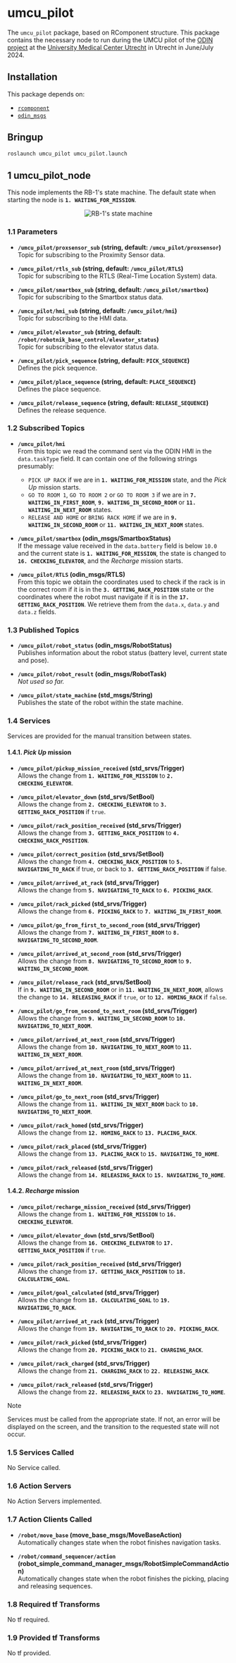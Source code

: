 # umcu_pilot

The `umcu_pilot` package, based on RComponent structure. This package contains the necessary node to run during the UMCU pilot of the [ODIN project](https://odin-smarthospitals.eu/) at the [University Medical Center Utrecht](https://www.umcutrecht.nl/en) in Utrecht in June/July 2024.

## Installation

This package depends on:
- [`rcomponent`](https://github.com/RobotnikAutomation/rcomponent)
- [`odin_msgs`](https://github.com/RobotnikAutomation/odin_msgs)

## Bringup

```sh
roslaunch umcu_pilot umcu_pilot.launch
```

## 1 umcu_pilot_node

This node implements the RB-1's state machine. The default state when starting the node is **`1. WAITING_FOR_MISSION`**.

<p align="center">
  <img src="docs/diagrams/umcu_pilot.drawio.svg" alt="RB-1's state machine" />
</p>

### 1.1 Parameters

* **`/umcu_pilot/proxsensor_sub` (string, default: `/umcu_pilot/proxsensor`)**\
  Topic for subscribing to the Proximity Sensor data.

* **`/umcu_pilot/rtls_sub` (string, default: `/umcu_pilot/RTLS`)**\
  Topic for subscribing to the RTLS (Real-Time Location System) data.

* **`/umcu_pilot/smartbox_sub` (string, default: `/umcu_pilot/smartbox`)**\
  Topic for subscribing to the Smartbox status data.

* **`/umcu_pilot/hmi_sub` (string, default: `/umcu_pilot/hmi`)**\
  Topic for subscribing to the HMI data.

* **`/umcu_pilot/elevator_sub` (string, default: `/robot/robotnik_base_control/elevator_status`)**\
  Topic for subscribing to the elevator status data.

* **`/umcu_pilot/pick_sequence` (string, default: `PICK_SEQUENCE`)**\
  Defines the pick sequence.

* **`/umcu_pilot/place_sequence` (string, default: `PLACE_SEQUENCE`)**\
  Defines the place sequence.

* **`/umcu_pilot/release_sequence` (string, default: `RELEASE_SEQUENCE`)**\
  Defines the release sequence.
   
### 1.2 Subscribed Topics

* **`/umcu_pilot/hmi`**\
  From this topic we read the command sent via the ODIN HMI in the `data.taskType` field. It can contain one of the following strings presumably:
  * `PICK UP RACK` if we are in **`1. WAITING_FOR_MISSION`** state, and the _Pick Up_ mission starts.
  * `GO TO ROOM 1`, `GO TO ROOM 2` or `GO TO ROOM 3` if we are in **`7. WAITING_IN_FIRST_ROOM`**, **`9. WAITING_IN_SECOND_ROOM`** or **`11. WAITING_IN_NEXT_ROOM`** states.
  * `RELEASE AND HOME` or `BRING RACK HOME` if we are in **`9. WAITING_IN_SECOND_ROOM`** or **`11. WAITING_IN_NEXT_ROOM`** states.

* **`/umcu_pilot/smartbox` (odin_msgs/SmartboxStatus)**\
  If the message value received in the `data.battery` field is below `10.0` and the current state is **`1. WAITING_FOR_MISSION`**, the state is changed to **`16. CHECKING_ELEVATOR`**, and the _Recharge_ mission starts.

* **`/umcu_pilot/RTLS` (odin_msgs/RTLS)**\
  From this topic we obtain the coordinates used to check if the rack is in the correct room if it is in the **`3. GETTING_RACK_POSITION`** state or the coordinates where the robot must navigate if it is in the **`17. GETTING_RACK_POSITION`**. We retrieve them from the `data.x`, `data.y` and `data.z` fields.

### 1.3 Published Topics

* **`/umcu_pilot/robot_status` (odin_msgs/RobotStatus)**\
  Publishes information about the robot status (battery level, current state and pose).

* **`/umcu_pilot/robot_result` (odin_msgs/RobotTask)**\
  _Not used so far._

* **`/umcu_pilot/state_machine` (std_msgs/String)**\
  Publishes the state of the robot within the state machine.

### 1.4 Services

Services are provided for the manual transition between states.

#### 1.4.1. _Pick Up_ mission
* **`/umcu_pilot/pickup_mission_received` (std_srvs/Trigger)**\
  Allows the change from **`1. WAITING_FOR_MISSION`** to **`2. CHECKING_ELEVATOR`**.

* **`/umcu_pilot/elevator_down` (std_srvs/SetBool)**\
  Allows the change from **`2. CHECKING_ELEVATOR`** to **`3. GETTING_RACK_POSITION`** if `true`.

* **`/umcu_pilot/rack_position_received` (std_srvs/Trigger)**\
  Allows the change from **`3. GETTING_RACK_POSITION`** to **`4. CHECKING_RACK_POSITION`**.

* **`/umcu_pilot/correct_position` (std_srvs/SetBool)**\
  Allows the change from **`4. CHECKING_RACK_POSITION`** to **`5. NAVIGATING_TO_RACK`** if true, or back to **`3. GETTING_RACK_POSITION`** if false.

* **`/umcu_pilot/arrived_at_rack` (std_srvs/Trigger)**\
  Allows the change from **`5. NAVIGATING_TO_RACK`** to **`6. PICKING_RACK`**.

* **`/umcu_pilot/rack_picked` (std_srvs/Trigger)**\
  Allows the change from **`6. PICKING_RACK`** to **`7. WAITING_IN_FIRST_ROOM`**.

* **`/umcu_pilot/go_from_first_to_second_room` (std_srvs/Trigger)**\
  Allows the change from **`7. WAITING_IN_FIRST_ROOM`** to **`8. NAVIGATING_TO_SECOND_ROOM`**.

* **`/umcu_pilot/arrived_at_second_room` (std_srvs/Trigger)**\
  Allows the change from **`8. NAVIGATING_TO_SECOND_ROOM`** to **`9. WAITING_IN_SECOND_ROOM`**.

* **`/umcu_pilot/release_rack` (std_srvs/SetBool)**\
  If in **`9. WAITING_IN_SECOND_ROOM`** or in **`11. WAITING_IN_NEXT_ROOM`**, allows the change to **`14. RELEASING_RACK`** if `true`, or to **`12. HOMING_RACK`** if `false`.

* **`/umcu_pilot/go_from_second_to_next_room` (std_srvs/Trigger)**\
  Allows the change from **`9. WAITING_IN_SECOND_ROOM`** to **`10. NAVIGATING_TO_NEXT_ROOM`**.

* **`/umcu_pilot/arrived_at_next_room` (std_srvs/Trigger)**\
  Allows the change from **`10. NAVIGATING_TO_NEXT_ROOM`** to **`11. WAITING_IN_NEXT_ROOM`**.

* **`/umcu_pilot/arrived_at_next_room` (std_srvs/Trigger)**\
  Allows the change from **`10. NAVIGATING_TO_NEXT_ROOM`** to **`11. WAITING_IN_NEXT_ROOM`**.

* **`/umcu_pilot/go_to_next_room` (std_srvs/Trigger)**\
  Allows the change from **`11. WAITING_IN_NEXT_ROOM`** back to **`10. NAVIGATING_TO_NEXT_ROOM`**.

* **`/umcu_pilot/rack_homed` (std_srvs/Trigger)**\
  Allows the change from **`12. HOMING_RACK`** to **`13. PLACING_RACK`**.

* **`/umcu_pilot/rack_placed` (std_srvs/Trigger)**\
  Allows the change from **`13. PLACING_RACK`** to **`15. NAVIGATING_TO_HOME`**.  

* **`/umcu_pilot/rack_released` (std_srvs/Trigger)**\
  Allows the change from **`14. RELEASING_RACK`** to **`15. NAVIGATING_TO_HOME`**.

#### 1.4.2. _Recharge_ mission
* **`/umcu_pilot/recharge_mission_received` (std_srvs/Trigger)**\
  Allows the change from **`1. WAITING_FOR_MISSION`** to **`16. CHECKING_ELEVATOR`**.

* **`/umcu_pilot/elevator_down` (std_srvs/SetBool)**\
  Allows the change from **`16. CHECKING_ELEVATOR`** to **`17. GETTING_RACK_POSITION`** if `true`.

* **`/umcu_pilot/rack_position_received` (std_srvs/Trigger)**\
  Allows the change from **`17. GETTING_RACK_POSITION`** to **`18. CALCULATING_GOAL`**.

* **`/umcu_pilot/goal_calculated` (std_srvs/Trigger)**\
  Allows the change from **`18. CALCULATING_GOAL`** to **`19. NAVIGATING_TO_RACK`**.

* **`/umcu_pilot/arrived_at_rack` (std_srvs/Trigger)**\
  Allows the change from **`19. NAVIGATING_TO_RACK`** to **`20. PICKING_RACK`**.

* **`/umcu_pilot/rack_picked` (std_srvs/Trigger)**\
  Allows the change from **`20. PICKING_RACK`** to **`21. CHARGING_RACK`**.

* **`/umcu_pilot/rack_charged` (std_srvs/Trigger)**\
  Allows the change from **`21. CHARGING_RACK`** to **`22. RELEASING_RACK`**.

* **`/umcu_pilot/rack_released` (std_srvs/Trigger)**\
  Allows the change from **`22. RELEASING_RACK`** to **`23. NAVIGATING_TO_HOME`**.

> [!NOTE]
> Services must be called from the appropriate state. If not, an error will be displayed on the screen, and the transition to the requested state will not occur.

### 1.5 Services Called

No Service called.

### 1.6 Action Servers

No Action Servers implemented.

### 1.7 Action Clients Called

* **`/robot/move_base` (move_base_msgs/MoveBaseAction)**\
  Automatically changes state when the robot finishes navigation tasks.

* **`/robot/command_sequencer/action` (robot_simple_command_manager_msgs/RobotSimpleCommandAction)**\
  Automatically changes state when the robot finishes the picking, placing and releasing sequences.

### 1.8 Required tf Transforms

No tf required.

### 1.9 Provided tf Transforms

No tf provided.
